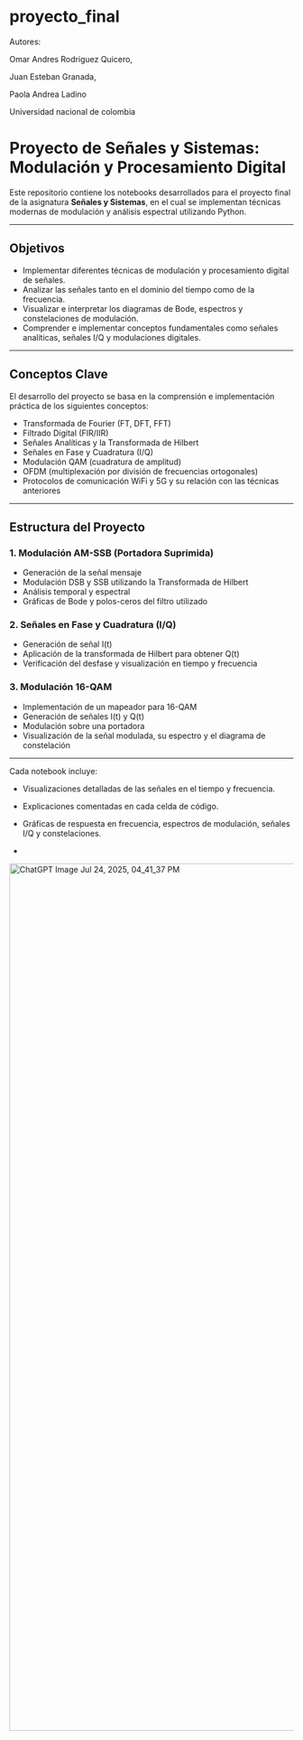 # proyecto_final

 Autores:

Omar Andres Rodriguez Quicero,

Juan Esteban Granada,

Paola Andrea Ladino 

Universidad nacional de colombia 

#  Proyecto de Señales y Sistemas: Modulación y Procesamiento Digital

Este repositorio contiene los notebooks desarrollados para el proyecto final de la asignatura **Señales y Sistemas**, en el cual se implementan técnicas modernas de modulación y análisis espectral utilizando Python.

---

##  Objetivos

- Implementar diferentes técnicas de modulación y procesamiento digital de señales.
- Analizar las señales tanto en el dominio del tiempo como de la frecuencia.
- Visualizar e interpretar los diagramas de Bode, espectros y constelaciones de modulación.
- Comprender e implementar conceptos fundamentales como señales analíticas, señales I/Q y modulaciones digitales.

---

##  Conceptos Clave

El desarrollo del proyecto se basa en la comprensión e implementación práctica de los siguientes conceptos:

- Transformada de Fourier (FT, DFT, FFT)
- Filtrado Digital (FIR/IIR)
- Señales Analíticas y la Transformada de Hilbert
- Señales en Fase y Cuadratura (I/Q)
- Modulación QAM (cuadratura de amplitud)
- OFDM (multiplexación por división de frecuencias ortogonales)
- Protocolos de comunicación WiFi y 5G y su relación con las técnicas anteriores

---

##  Estructura del Proyecto

### 1. Modulación AM-SSB (Portadora Suprimida)
- Generación de la señal mensaje
- Modulación DSB y SSB utilizando la Transformada de Hilbert
- Análisis temporal y espectral
- Gráficas de Bode y polos-ceros del filtro utilizado

### 2. Señales en Fase y Cuadratura (I/Q)
- Generación de señal I(t)
- Aplicación de la transformada de Hilbert para obtener Q(t)
- Verificación del desfase y visualización en tiempo y frecuencia

### 3. Modulación 16-QAM
- Implementación de un mapeador para 16-QAM
- Generación de señales I(t) y Q(t)
- Modulación sobre una portadora
- Visualización de la señal modulada, su espectro y el diagrama de constelación

---

Cada notebook incluye:

- Visualizaciones detalladas de las señales en el tiempo y frecuencia.
- Explicaciones comentadas en cada celda de código.
- Gráficas de respuesta en frecuencia, espectros de modulación, señales I/Q y constelaciones.

- 
<img width="1024" height="1536" alt="ChatGPT Image Jul 24, 2025, 04_41_37 PM" src="https://github.com/user-attachments/assets/c61c3ba7-35e0-4073-bae2-0416f356c018" />

